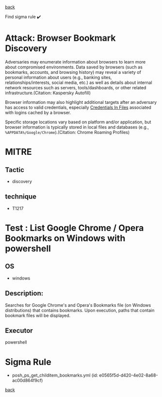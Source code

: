 
[back](../index.md)

Find sigma rule :heavy_check_mark: 

# Attack: Browser Bookmark Discovery 

Adversaries may enumerate information about browsers to learn more about compromised environments. Data saved by browsers (such as bookmarks, accounts, and browsing history) may reveal a variety of personal information about users (e.g., banking sites, relationships/interests, social media, etc.) as well as details about internal network resources such as servers, tools/dashboards, or other related infrastructure.(Citation: Kaspersky Autofill)

Browser information may also highlight additional targets after an adversary has access to valid credentials, especially [Credentials In Files](https://attack.mitre.org/techniques/T1552/001) associated with logins cached by a browser.

Specific storage locations vary based on platform and/or application, but browser information is typically stored in local files and databases (e.g., `%APPDATA%/Google/Chrome`).(Citation: Chrome Roaming Profiles)

# MITRE
## Tactic
  - discovery


## technique
  - T1217


# Test : List Google Chrome / Opera Bookmarks on Windows with powershell
## OS
  - windows


## Description:
Searches for Google Chrome's and Opera's Bookmarks file (on Windows distributions) that contains bookmarks.
Upon execution, paths that contain bookmark files will be displayed.


## Executor
powershell

# Sigma Rule
 - posh_ps_get_childitem_bookmarks.yml (id: e0565f5d-d420-4e02-8a68-ac00d864f9cf)



[back](../index.md)
